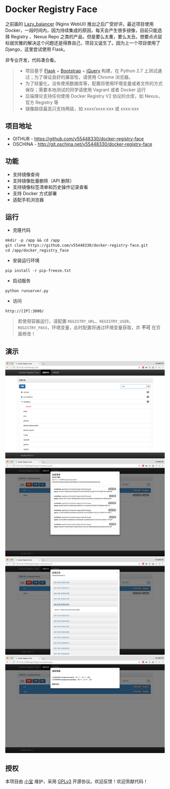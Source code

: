 # Docker Registry Face

之前画的 [Lazy_balancer](https://github.com/v55448330/lazy-balancer) (Nginx WebUI) 推出之后广受好评。最近项目使用 Docker，一段时间内，因为持续集成的原因，每天会产生很多镜像，目前只能选择 Registry 、Nexus Repo 之类的产品，但是要么太重，要么太丑。想要点点鼠标就优雅的解决这个问题还是得靠自己，项目又诞生了。因为上一个项目使用了 Django，这里尝试使用 Flask。

非专业开发，代码凑合看。

> * 项目基于 [Flask](http://flask.pocoo.org/) + [Bootstrap](http://getbootstrap.com/) + [jQuery](http://jquery.com/) 构建，在 Python 2.7 上测试通过；为了保证良好的兼容性，请使用 Chrome 浏览器。
> * 为了轻量化，没有使用数据库等，配置将使用环境变量或者文件的方式保存；需要本地测试的同学请使用 Vagrant 或者 Docker 运行
> * 后端理论支持任何使用 Docker Registry V2 协议的仓库，如 Nexus，官方 Registry 等
> * 镜像路径最高只支持两级，如 xxxx/xxxx:xxx 或 xxxx:xxx

## 项目地址
- GITHUB - https://github.com/v55448330/docker-registry-face
- OSCHINA - http://git.oschina.net/v55448330/docker-registry-face

## 功能
* 支持镜像查询
* 支持镜像批量删除（API 删除）
* 支持镜像标签清单和历史操作记录查看
* 支持 Docker 方式部署
* 适配手机浏览器

## 运行
* 克隆代码
```
mkdir -p /app && cd /app
git clone https://github.com/v55448330/docker-registry-face.git
cd /app/docker_registry_face
```
* 安装运行环境
```
pip install -r pip-freeze.txt 
```
* 启动服务
```
python runserver.py
```
* 访问
```
http://[IP]:3000/  
```
> 若使用容器运行，请配置 `REGISTRY_URL`、`REGISTRY_USER`、`REGISTRY_PASS`，环境变量，此时配置将通过环境变量获取，并 **不可** 在页面修改！

## 演示
![image](readme_img/1.png)
![image](readme_img/2.png)
![image](readme_img/3.png)
![image](readme_img/4.png)

## 授权

本项目由 [小宝](http://www.ichegg.org) 维护，采用 [GPLv3](http://www.gnu.org/licenses/gpl-3.0.html) 开源协议。欢迎反馈！欢迎贡献代码！
